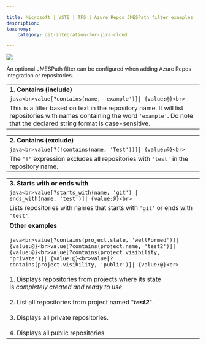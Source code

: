 ```yaml
---

title: Microsoft | VSTS | TFS | Azure Repos JMESPath filter examples
description:
taxonomy:
    category: git-integration-for-jira-cloud

---
```

![](https://bigbrassband.atlassian.net/wiki/download/thumbnails/1343979648/azure2.png?version=1&modificationDate=1615466245457&cacheVersion=1&api=v2&width=340&height=57)

An optional JMESPath filter can be configured when adding Azure Repos integration or repositories.

|     |
| --- |
| **1\. Contains (include)** |
| ```java<br>value[?contains(name, 'example')]\| {value:@}<br>``` |
| This is a filter based on text in the repository name. It will list repositories with names containing the word `'example'`. Do note that the declared string format is case-sensitive. |

|     |
| --- |
| **2\. Contains (exclude)** |
| ```java<br>value[?(!contains(name, 'Test'))]\| {value:@}<br>``` |
| The `"!"` expression excludes all repositories with `'test'` in the repository name. |

|     |
| --- |
| **3\. Starts with or ends with** |
| ```java<br>value[?starts_with(name, 'git') \| ends_with(name, 'test')]\| {value:@}<br>``` |
| Lists repositories with names that starts with `'git'` or ends with `'test'`. |
| **Other examples**<br><br>```java<br>value[?contains(project.state, 'wellFormed')]\| {value:@}<br>value[?contains(project.name, 'test2')]\| {value:@}<br>value[?contains(project.visibility, 'private')]\| {value:@}<br>value[?contains(project.visibility, 'public')]\| {value:@}<br>```<br><br>1.  Displays repositories from projects where its state is _completely created and ready to use_.<br>    <br>2.  List all repositories from project named "_**test2**_".<br>    <br>3.  Displays all private repositories.<br>    <br>4.  Displays all public repositories. |
